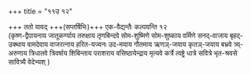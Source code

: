 +++
title = "११उ १२"

+++
ततो यावद् +++(सप्तर्षिभिः)+++ एक-वैद्यन्तैः कल्पयन्ति १२  
(कृष्ण-द्वैपायनाय जातूकर्ण्याय तरुक्षाय तृणबिन्दवे सोम-शुष्मिणे सोम-शुष्काय वर्मिणे सनद्-वाजाय बृहद्-उक्थाय वामदेवाय वाजरत्नाय हरित-यज्वनः उद-मयाय गौतमाय ऋणञ्-जयाय कृतञ्-जयाय बभ्रवे त्र्य्-अरुणाय त्रिधातवे त्रिवर्षाय शिबिन्ताय पराशराय वसिष्ठायेन्द्राय मृत्यवे कर्त्रे त्वष्ट्रे धात्रे सवित्रे भृत-श्रवसे सावित्र्यै वेदेभ्यश् )